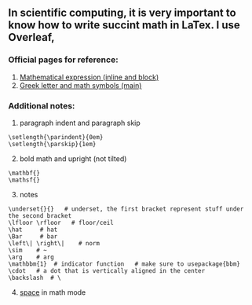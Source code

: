 ## In scientific computing, it is very important to know how to write succint math in LaTex. I use Overleaf,

### Official pages for reference:

1. [Mathematical expression (inline and block)](https://www.overleaf.com/learn/latex/Mathematical_expressions)
2. [Greek letter and math symbols (main)](https://www.overleaf.com/learn/latex/List_of_Greek_letters_and_math_symbols)



### Additional notes:

1. paragraph indent and paragraph skip

```
\setlength{\parindent}{0em}
\setlength{\parskip}{1em}
```


2. bold math and upright (not tilted)

```
\mathbf{}
\mathsf{}
```

3. notes

```
\underset{}{}   # underset, the first bracket represent stuff under the second bracket
\lfloor \rfloor   # floor/ceil
\hat     # hat
\Bar     # bar
\left\| \right\|    # norm
\sim    # ~
\arg    # arg
\mathbbm{1}  # indicator function   # make sure to usepackage{bbm}
\cdot   # a dot that is vertically aligned in the center
\backslash  # \
```

4. [space](https://www.overleaf.com/learn/latex/Spacing_in_math_mode) in math mode



